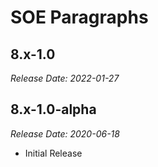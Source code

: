 # SOE Paragraphs


8.x-1.0
--------------------------------------------------------------------------------
_Release Date: 2022-01-27_



8.x-1.0-alpha
--------------------------------------------------------------------------------  
_Release Date: 2020-06-18_

- Initial Release
